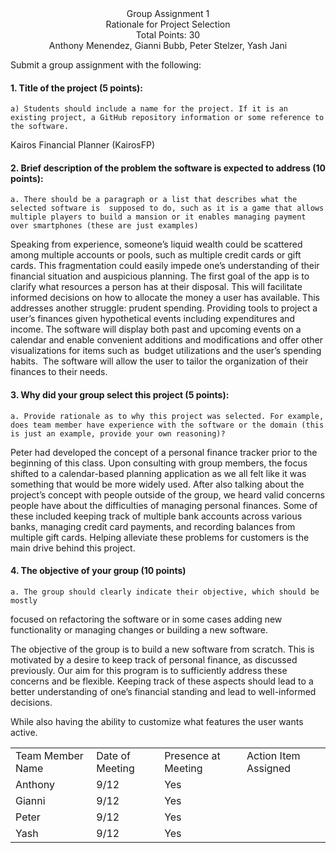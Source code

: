 <center>Group Assignment 1</center>
<center>Rationale for Project Selection</center>
<center>Total Points: 30</center>
<center>Anthony Menendez, Gianni Bubb, Peter Stelzer, Yash Jani</center>

  

Submit a group assignment with the following:
#### 1. Title of the project (5 points):
	a) Students should include a name for the project. If it is an existing project, a GitHub repository information or some reference to the software.

Kairos Financial Planner (KairosFP)


#### 2. Brief description of the problem the software is expected to address (10 points):
	a. There should be a paragraph or a list that describes what the selected software is  supposed to do, such as it is a game that allows multiple players to build a mansion or it enables managing payment over smartphones (these are just examples)

Speaking from experience, someone’s liquid wealth could be scattered among multiple accounts or pools, such as multiple credit cards or gift cards. This fragmentation could easily impede one’s understanding of their financial situation and auspicious planning. The first goal of the app is to clarify what resources a person has at their disposal. This will facilitate informed decisions on how to allocate the money a user has available. This addresses another struggle: prudent spending. Providing tools to project a user’s finances given hypothetical events including expenditures and income. The software will display both past and upcoming events on a calendar and enable convenient additions and modifications and offer other visualizations for items such as  budget utilizations and the user’s spending habits.  The software will allow the user to tailor the organization of their finances to their needs.
  

#### 3. Why did your group select this project (5 points):
	a. Provide rationale as to why this project was selected. For example, does team member have experience with the software or the domain (this is just an example, provide your own reasoning)?
 
Peter had developed the concept of a personal finance tracker prior to the beginning of this class. Upon consulting with group members, the focus shifted to a calendar-based planning application as we all felt like it was something that would be more widely used. After also talking about the project’s concept with people outside of the group, we heard valid concerns people have about the difficulties of managing personal finances. Some of these included keeping track of multiple bank accounts across various banks, managing credit card payments, and recording balances from multiple gift cards. Helping alleviate these problems for customers is the main drive behind this project.


#### 4. The objective of your group (10 points)
	a. The group should clearly indicate their objective, which should be mostly
focused on refactoring the software or in some cases adding new functionality or managing changes or building a new software.

The objective of the group is to build a new software from scratch. This is motivated by a desire to keep track of personal finance, as discussed previously. Our aim for this program is to sufficiently address these concerns and be flexible. Keeping track of these aspects should lead to a better understanding of one’s financial standing and lead to well-informed decisions.

While also having the ability to customize what features the user wants active. 

  

|                  |                 |                     |                      |
| ---------------- | --------------- | ------------------- | -------------------- |
| Team Member Name | Date of Meeting | Presence at Meeting | Action Item Assigned |
| Anthony          | 9/12            | Yes                 |                      |
| Gianni           | 9/12            | Yes                 |                      |
| Peter            | 9/12            | Yes                 |                      |
| Yash             | 9/12            | Yes                 |                      |
